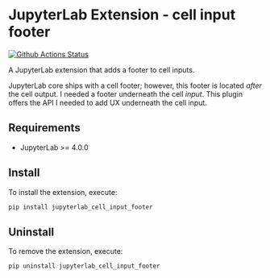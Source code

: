 # JupyterLab Extension - cell input footer

[![Github Actions Status](https://github.com/Zsailer/jupyterlab-cell-input-footer/workflows/Build/badge.svg)](https://github.com/Zsailer/jupyterlab-cell-input-footer/actions/workflows/build.yml)

A JupyterLab extension that adds a footer to cell inputs.

JupyterLab core ships with a cell footer; however, this footer is located _after_ the cell output. I needed a footer underneath the cell _input_. This plugin offers the API I needed to add UX underneath the cell input.

## Requirements

- JupyterLab >= 4.0.0

## Install

To install the extension, execute:

```bash
pip install jupyterlab_cell_input_footer
```

## Uninstall

To remove the extension, execute:

```bash
pip uninstall jupyterlab_cell_input_footer
```
